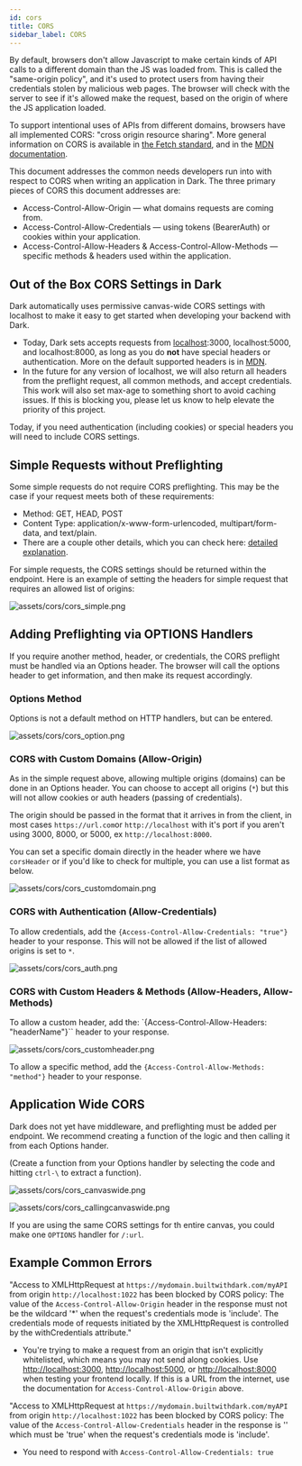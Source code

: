 ```yaml
---
id: cors
title: CORS
sidebar_label: CORS
---
```


By default, browsers don't allow Javascript to make certain kinds of API calls to a different domain than the JS was loaded from. This is called the "same-origin policy", and it's used to protect users from having their credentials stolen by malicious web pages. The browser will check with the server to see if it's allowed make the request, based on the origin of where the JS application loaded.

To support intentional uses of APIs from different domains, browsers have all implemented CORS: "cross origin resource sharing". More general information on CORS is available in [the Fetch standard](https://fetch.spec.whatwg.org/#http-cors-protocol), and in the [MDN documentation](https://developer.mozilla.org/en-US/docs/Web/HTTP/CORS).

This document addresses the common needs developers run into with respect to CORS when writing an application in Dark. The three primary pieces of CORS this document addresses are:

- Access-Control-Allow-Origin — what domains requests are coming from.
- Access-Control-Allow-Credentials — using tokens (BearerAuth) or cookies within your application.
- Access-Control-Allow-Headers & Access-Control-Allow-Methods — specific methods & headers used within the application.

## Out of the Box CORS Settings in Dark

Dark automatically uses permissive canvas-wide CORS settings with localhost to make it easy to get started when developing your backend with Dark.

- Today, Dark sets accepts requests from [localhost](http://localhost):3000, localhost:5000, and localhost:8000, as long as you do **not** have special headers or authentication. More on the default supported headers is in [MDN](https://developer.mozilla.org/en-US/docs/Web/HTTP/CORS).
- In the future for any version of localhost, we will also return all headers from the preflight request, all common methods, and accept credentials. This work will also set max-age to something short to avoid caching issues. If this is blocking you, please let us know to help elevate the priority of this project.

Today, if you need authentication (including cookies) or special headers you will need to include CORS settings.

## Simple Requests without Preflighting

Some simple requests do not require CORS preflighting. This may be the case if your request meets both of these requirements:

- Method: GET, HEAD, POST
- Content Type: application/x-www-form-urlencoded, multipart/form-data, and text/plain.
- There are a couple other details, which you can check here: [detailed explanation](https://developer.mozilla.org/en-US/docs/Web/HTTP/CORS#Simple_requests).

For simple requests, the CORS settings should be returned within the endpoint. Here is an example of setting the headers for simple request that requires an allowed list of origins:

![assets/cors/cors_simple.png](assets/cors/cors_simple.png)

## Adding Preflighting via OPTIONS Handlers

If you require another method, header, or credentials, the CORS preflight must be handled via an Options header. The browser will call the options header to get information, and then make its request accordingly.

### Options Method

Options is not a default method on HTTP handlers, but can be entered.

![assets/cors/cors_option.png](assets/cors/cors_option.png)

### CORS with Custom Domains (Allow-Origin)

As in the simple request above, allowing multiple origins (domains) can be done in an Options header. You can choose to accept all origins (`*`) but this will not allow cookies or auth headers (passing of credentials).

The origin should be passed in the format that it arrives in from the client, in most cases `https://url.com`or `http://localhost` with it's port if you aren't using 3000, 8000, or 5000, ex `http://localhost:8000`.

You can set a specific domain directly in the header where we have `corsHeader` or if you'd like to check for multiple, you can use a list format as below.

![assets/cors/cors_customdomain.png](assets/cors/cors_customdomain.png)

### CORS with Authentication (Allow-Credentials)

To allow credentials, add the `{Access-Control-Allow-Credentials: "true"}` header to your response. This will not be allowed if the list of allowed origins is set to `*`.

![assets/cors/cors_auth.png](assets/cors/cors_auth.png)

### CORS with Custom Headers & Methods (Allow-Headers, Allow-Methods)

To allow a custom header, add the: `{Access-Control-Allow-Headers: "headerName"}`` header to your response.

![assets/cors/cors_customheader.png](assets/cors/cors_customheader.png)

To allow a specific method, add the `{Access-Control-Allow-Methods: "method"}` header to your response.

## Application Wide CORS

Dark does not yet have middleware, and preflighting must be added per endpoint. We recommend creating a function of the logic and then calling it from each Options hander.

(Create a function from your Options handler by selecting the code and hitting `ctrl-\` to extract a function).

![assets/cors/cors_canvaswide.png](assets/cors/cors_canvaswide.png)

![assets/cors/cors_callingcanvaswide.png](assets/cors/cors_callingcanvaswide.png)

If you are using the same CORS settings for th entire canvas, you could make one `OPTIONS` handler for `/:url`.

## Example Common Errors

"Access to XMLHttpRequest at `https://mydomain.builtwithdark.com/myAPI` from origin `http://localhost:1022` has been blocked by CORS policy: The value of the `Access-Control-Allow-Origin` header in the response must not be the wildcard '\*' when the request's credentials mode is 'include'. The credentials mode of requests initiated by the XMLHttpRequest is controlled by the withCredentials attribute."

- You're trying to make a request from an origin that isn't explicitly whitelisted, which means you may not send along cookies. Use [http://localhost:3000](http://localhost:3000/), [http://localhost:5000](http://localhost:5000/), or [http://localhost:8000](http://localhost:8000/) when testing your frontend locally. If this is a URL from the internet, use the documentation for `Access-Control-Allow-Origin` above.

"Access to XMLHttpRequest at `https://mydomain.builtwithdark.com/myAPI` from origin `http://localhost:1022` has been blocked by CORS policy: The value of the `Access-Control-Allow-Credentials` header in the response is '' which must be 'true' when the request's credentials mode is 'include'.

- You need to respond with `Access-Control-Allow-Credentials: true`
